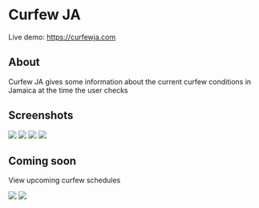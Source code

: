 # Curfew JA

Live demo: https://curfewja.com

## About

Curfew JA gives some information about the current curfew conditions in Jamaica at the time the user checks

## Screenshots

![](/screencaps/active.png)
![](/screencaps/starting-soon.png)
![](/screencaps/movement-allowed.png)
![](/screencaps/no-curfew.png)

## Coming soon

View upcoming curfew schedules

![](/screencaps/schedule.png)
![](/screencaps/schedule-no-restrictions.png)
